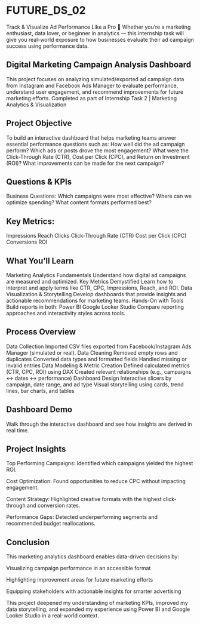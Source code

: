 # FUTURE_DS_02
Track &amp; Visualize Ad Performance Like a Pro  👋 Whether you’re a marketing enthusiast, data lover, or beginner in analytics — this internship task will give you real-world exposure to how businesses evaluate their ad campaign success using performance data.
## Digital Marketing Campaign Analysis Dashboard
This project focuses on analyzing simulated/exported ad campaign data from Instagram and Facebook Ads Manager to evaluate performance, understand user engagement, and recommend improvements for future marketing efforts. Completed as part of Internship Task 2 | Marketing Analytics & Visualization

## Project Objective
To build an interactive dashboard that helps marketing teams answer essential performance questions such as:
How well did the ad campaign perform?
Which ads or posts drove the most engagement?
What were the Click-Through Rate (CTR), Cost per Click (CPC), and Return on Investment (ROI)?
What improvements can be made for the next campaign?

## Questions & KPIs
Business Questions:
Which campaigns were most effective?
Where can we optimize spending?
What content formats performed best?

## Key Metrics:
Impressions
Reach
Clicks
Click-Through Rate (CTR)
Cost per Click (CPC)
Conversions
ROI

## What You’ll Learn
Marketing Analytics Fundamentals
Understand how digital ad campaigns are measured and optimized.
Key Metrics Demystified
Learn how to interpret and apply terms like CTR, CPC, Impressions, Reach, and ROI.
Data Visualization & Storytelling
Develop dashboards that provide insights and actionable recommendations for marketing teams.
Hands-On with Tools
Build reports in both:
Power BI
Google Looker Studio
Compare reporting approaches and interactivity styles across tools.

## Process Overview
Data Collection
Imported CSV files exported from Facebook/Instagram Ads Manager (simulated or real).
Data Cleaning
Removed empty rows and duplicates
Converted data types and formatted fields
Handled missing or invalid entries
Data Modeling & Metric Creation
Defined calculated metrics (CTR, CPC, ROI) using DAX
Created relevant relationships (e.g., campaigns ↔ dates ↔ performance)
Dashboard Design
Interactive slicers by campaign, date range, and ad type
Visual storytelling using cards, trend lines, bar charts, and tables

## Dashboard Demo

Walk through the interactive dashboard and see how insights are derived in real time.

## Project Insights
Top Performing Campaigns: Identified which campaigns yielded the highest ROI.

Cost Optimization: Found opportunities to reduce CPC without impacting engagement.

Content Strategy: Highlighted creative formats with the highest click-through and conversion rates.

Performance Gaps: Detected underperforming segments and recommended budget reallocations.

## Conclusion
This marketing analytics dashboard enables data-driven decisions by:

Visualizing campaign performance in an accessible format

Highlighting improvement areas for future marketing efforts

Equipping stakeholders with actionable insights for smarter advertising

This project deepened my understanding of marketing KPIs, improved my data storytelling, and expanded my experience using Power BI and Google Looker Studio in a real-world context.
